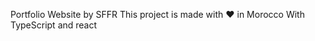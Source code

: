 Portfolio Website by SFFR
  This project is made with  ❤️ in Morocco
     With TypeScript and react
